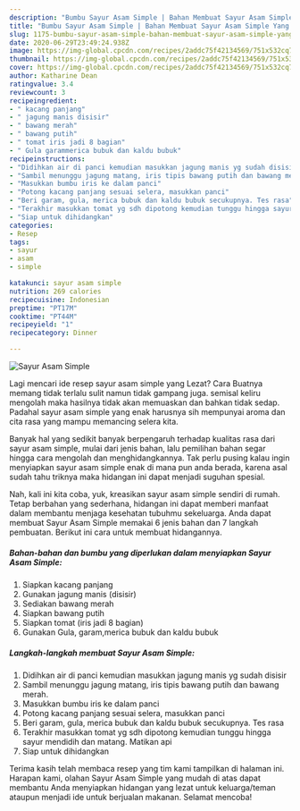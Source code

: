 ```yaml
---
description: "Bumbu Sayur Asam Simple | Bahan Membuat Sayur Asam Simple Yang Lezat Sekali"
title: "Bumbu Sayur Asam Simple | Bahan Membuat Sayur Asam Simple Yang Lezat Sekali"
slug: 1175-bumbu-sayur-asam-simple-bahan-membuat-sayur-asam-simple-yang-lezat-sekali
date: 2020-06-29T23:49:24.938Z
image: https://img-global.cpcdn.com/recipes/2addc75f42134569/751x532cq70/sayur-asam-simple-foto-resep-utama.jpg
thumbnail: https://img-global.cpcdn.com/recipes/2addc75f42134569/751x532cq70/sayur-asam-simple-foto-resep-utama.jpg
cover: https://img-global.cpcdn.com/recipes/2addc75f42134569/751x532cq70/sayur-asam-simple-foto-resep-utama.jpg
author: Katharine Dean
ratingvalue: 3.4
reviewcount: 3
recipeingredient:
- " kacang panjang"
- " jagung manis disisir"
- " bawang merah"
- " bawang putih"
- " tomat iris jadi 8 bagian"
- " Gula garammerica bubuk dan kaldu bubuk"
recipeinstructions:
- "Didihkan air di panci kemudian masukkan jagung manis yg sudah disisir"
- "Sambil menunggu jagung matang, iris tipis bawang putih dan bawang merah."
- "Masukkan bumbu iris ke dalam panci"
- "Potong kacang panjang sesuai selera, masukkan panci"
- "Beri garam, gula, merica bubuk dan kaldu bubuk secukupnya. Tes rasa"
- "Terakhir masukkan tomat yg sdh dipotong kemudian tunggu hingga sayur mendidih dan matang. Matikan api"
- "Siap untuk dihidangkan"
categories:
- Resep
tags:
- sayur
- asam
- simple

katakunci: sayur asam simple 
nutrition: 269 calories
recipecuisine: Indonesian
preptime: "PT17M"
cooktime: "PT44M"
recipeyield: "1"
recipecategory: Dinner

---
```



![Sayur Asam Simple](https://img-global.cpcdn.com/recipes/2addc75f42134569/751x532cq70/sayur-asam-simple-foto-resep-utama.jpg)

Lagi mencari ide resep sayur asam simple yang Lezat? Cara Buatnya memang tidak terlalu sulit namun tidak gampang juga. semisal keliru mengolah maka hasilnya tidak akan memuaskan dan bahkan tidak sedap. Padahal sayur asam simple yang enak harusnya sih mempunyai aroma dan cita rasa yang mampu memancing selera kita.



Banyak hal yang sedikit banyak berpengaruh terhadap kualitas rasa dari sayur asam simple, mulai dari jenis bahan, lalu pemilihan bahan segar hingga cara mengolah dan menghidangkannya. Tak perlu pusing kalau ingin menyiapkan sayur asam simple enak di mana pun anda berada, karena asal sudah tahu triknya maka hidangan ini dapat menjadi suguhan spesial.


Nah, kali ini kita coba, yuk, kreasikan sayur asam simple sendiri di rumah. Tetap berbahan yang sederhana, hidangan ini dapat memberi manfaat dalam membantu menjaga kesehatan tubuhmu sekeluarga. Anda dapat membuat Sayur Asam Simple memakai 6 jenis bahan dan 7 langkah pembuatan. Berikut ini cara untuk membuat hidangannya.

<!--inarticleads1-->

##### Bahan-bahan dan bumbu yang diperlukan dalam menyiapkan Sayur Asam Simple:

1. Siapkan  kacang panjang
1. Gunakan  jagung manis (disisir)
1. Sediakan  bawang merah
1. Siapkan  bawang putih
1. Siapkan  tomat (iris jadi 8 bagian)
1. Gunakan  Gula, garam,merica bubuk dan kaldu bubuk




<!--inarticleads2-->

##### Langkah-langkah membuat Sayur Asam Simple:

1. Didihkan air di panci kemudian masukkan jagung manis yg sudah disisir
1. Sambil menunggu jagung matang, iris tipis bawang putih dan bawang merah.
1. Masukkan bumbu iris ke dalam panci
1. Potong kacang panjang sesuai selera, masukkan panci
1. Beri garam, gula, merica bubuk dan kaldu bubuk secukupnya. Tes rasa
1. Terakhir masukkan tomat yg sdh dipotong kemudian tunggu hingga sayur mendidih dan matang. Matikan api
1. Siap untuk dihidangkan




Terima kasih telah membaca resep yang tim kami tampilkan di halaman ini. Harapan kami, olahan Sayur Asam Simple yang mudah di atas dapat membantu Anda menyiapkan hidangan yang lezat untuk keluarga/teman ataupun menjadi ide untuk berjualan makanan. Selamat mencoba!
